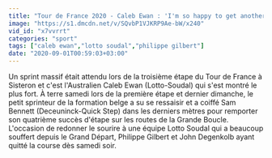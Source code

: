 ```yaml
---
title: "Tour de France 2020 - Caleb Ewan : 'I'm so happy to get another win on the Tour de France'"
image: "https://s1.dmcdn.net/v/SQvbP1VJKRP9Ae-bW/x240"
vid_id: "x7vvrrt"
categories: "sport"
tags: ["caleb ewan","lotto soudal","philippe gilbert"]
date: "2020-09-01T00:59:03+03:00"
---
```

Un sprint massif était attendu lors de la troisième étape du Tour de France à Sisteron et c'est l'Australien Caleb Ewan (Lotto-Soudal) qui s'est montré le plus fort. À terre samedi lors de la première étape et dernier dimanche, le petit sprinteur de la formation belge a su se ressaisir et a coiffé Sam Bennett (Deceuninck-Quick Step) dans les derniers mètres pour remporter son quatrième succès d'étape sur les routes de la Grande Boucle. L'occasion de redonner le sourire à une équipe Lotto Soudal qui a beaucoup souffert depuis le Grand Départ, Philippe Gilbert et John Degenkolb ayant quitté la course dès samedi soir.  <br>
